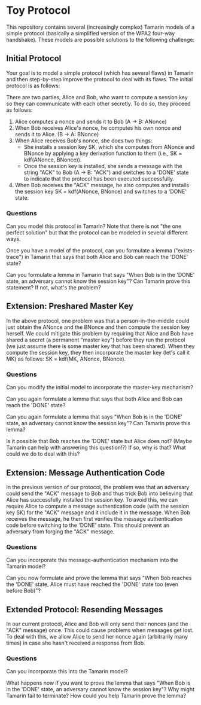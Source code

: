 # Toy Protocol

This repository contains several (increasingly complex) Tamarin models of a simple protocol (basically a simplified version of the WPA2 four-way handshake). These models are possible solutions to the following challenge:

## Initial Protocol

Your goal is to model a simple protocol (which has several flaws) in Tamarin and then step-by-step improve the protocol to deal with its flaws. The initial protocol is as follows:

There are two parties, Alice and Bob, who want to compute a session key so they can communicate with each other secretly. To do so, they proceed as follows:

1. Alice computes a nonce and sends it to Bob (A -> B: ANonce)
2. When Bob receives Alice's nonce, he computes his own nonce and sends it to Alice. (B -> A: BNonce)
3. When Alice receives Bob's nonce, she does two things:
   - She installs a session key SK, which she computes from ANonce and BNonce by applying a key derivation function to them (i.e., SK = kdf(ANonce, BNonce)). 
   - Once the session key is installed, she sends a message with the string "ACK" to Bob (A -> B: "ACK") and switches to a 'DONE' state to indicate that the protocol has been executed successfully.
4. When Bob receives the "ACK" message, he also computes and installs the session key SK = kdf(ANonce, BNonce) and switches to a 'DONE' state.

### Questions

Can you model this protocol in Tamarin? Note that there is not "the one perfect solution" but that the protocol can be modeled in several different ways.

Once you have a model of the protocol, can you formulate a lemma ("exists-trace") in Tamarin that says that both Alice and Bob can reach the 'DONE' state?

Can you formulate a lemma in Tamarin that says "When Bob is in the 'DONE' state, an adversary cannot know the session key"? Can Tamarin prove this statement? If not, what's the problem?

## Extension: Preshared Master Key

In the above protocol, one problem was that a person-in-the-middle could just obtain the ANonce and the BNonce and then compute the session key herself. We could mitigate this problem by requiring that Alice and Bob have shared a secret (a permanent "master key") before they run the protocol (we just assume there is some master key that has been shared). When they compute the session key, they then incorporate the master key (let's call it MK) as follows: SK = kdf(MK, ANonce, BNonce).

### Questions

Can you modify the initial model to incorporate the master-key mechanism?

Can you again formulate a lemma that says that both Alice and Bob can reach the 'DONE' state?

Can you again formulate a lemma that says "When Bob is in the 'DONE' state, an adversary cannot know the session key"? Can Tamarin prove this lemma?

Is it possible that Bob reaches the 'DONE' state but Alice does not? (Maybe Tamarin can help with answering this question!?) If so, why is that? What could we do to deal with this?

## Extension: Message Authentication Code

In the previous version of our protocol, the problem was that an adversary could send the "ACK" message to Bob and thus trick Bob into believing that Alice has successfully installed the session key. To avoid this, we can require Alice to compute a message authentication code (with the session key SK) for the "ACK" message and it include it in the message. When Bob receives the message, he then first verifies the message authentication code before switching to the 'DONE' state. This should prevent an adversary from forging the "ACK" message.

### Questions

Can you incorporate this message-authentication mechanism into the Tamarin model?

Can you now formulate and prove the lemma that says "When Bob reaches the 'DONE' state, Alice must have reached the 'DONE' state too (even before Bob)"?

## Extended Protocol: Resending Messages

In our current protocol, Alice and Bob will only send their nonces (and the "ACK" message) once. This could cause problems when messages get lost. To deal with this, we allow Alice to send her nonce again (arbitrarily many times) in case she hasn't received a response from Bob.

### Questions

Can you incorporate this into the Tamarin model?

What happens now if you want to prove the lemma that says "When Bob is in the 'DONE' state, an adversary cannot know the session key"? Why might Tamarin fail to terminate? How could you help Tamarin prove the lemma?
